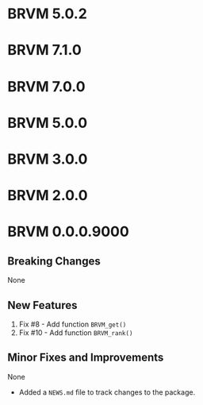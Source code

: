 # BRVM 5.0.2

# BRVM 7.1.0

# BRVM 7.0.0

# BRVM 5.0.0

# BRVM 3.0.0

# BRVM 2.0.0

# BRVM 0.0.0.9000

## Breaking Changes
None

## New Features
1. Fix #8 - Add function `BRVM_get()`
2. Fix #10 - Add function `BRVM_rank()`

## Minor Fixes and Improvements
None

* Added a `NEWS.md` file to track changes to the package.
